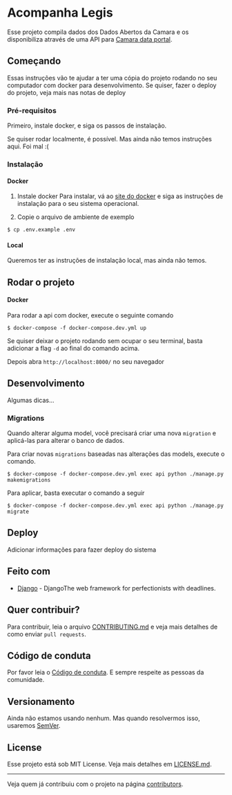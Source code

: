 # Acompanha Legis

Esse projeto compila dados dos Dados Abertos da Camara e os disponibiliza através de uma API para [Camara data portal](https://github.com/AcompanhaLegis/camara-data-portal).


## Começando

Essas instruções vão te ajudar a ter uma cópia do projeto rodando no seu computador com docker para desenvolvimento.
Se quiser, fazer o deploy do projeto, veja mais nas notas de deploy


### Pré-requisitos

Primeiro, instale docker, e siga os passos de instalação.

Se quiser rodar localmente, é possível. Mas ainda não temos instruções aqui. Foi mal :(


### Instalação

#### Docker

1. Instale docker
Para instalar, vá ao [site do docker](https://docs.docker.com/get-docker/)
e siga as instruções de instalação para o seu sistema operacional.

1. Copie o arquivo de ambiente de exemplo

```
$ cp .env.example .env
```


#### Local

Queremos ter as instruções de instalação local, mas ainda não temos.


## Rodar o projeto

#### Docker
Para rodar a api com docker, execute o seguinte comando
```
$ docker-compose -f docker-compose.dev.yml up
```
Se quiser deixar o projeto rodando sem ocupar o seu terminal, basta adicionar a flag `-d` ao final do comando acima.

Depois abra `http://localhost:8000/` no seu navegador


## Desenvolvimento

Algumas dicas...


### Migrations

Quando alterar alguma model, você precisará criar uma nova `migration` e aplicá-las para alterar o banco de dados.

Para criar novas `migrations` baseadas nas alterações das models, execute o comando.

```
$ docker-compose -f docker-compose.dev.yml exec api python ./manage.py makemigrations
```

Para aplicar, basta executar o comando a seguir

```
$ docker-compose -f docker-compose.dev.yml exec api python ./manage.py migrate
```


## Deploy

Adicionar informações para fazer deploy do sistema

## Feito com

* [Django](https://www.djangoproject.com/) - DjangoThe web framework for perfectionists with deadlines.

## Quer contribuir?

Para contribuir, leia o arquivo [CONTRIBUTING.md](tobedone) e veja mais detalhes de como enviar `pull requests`.

## Código de conduta
Por favor leia o [Código de conduta](https://github.com/AcompanhaLegis/code-of-conduct).
E sempre respeite as pessoas da comunidade.

## Versionamento

Ainda não estamos usando nenhum. Mas quando resolvermos isso, usaremos [SemVer](http://semver.org/).

## License

Esse projeto está sob MIT License. Veja mais detalhes em [LICENSE.md](LICENSE.md).

---
Veja quem já contribuiu com o projeto na página [contributors](https://github.com/your/project/contributors).
